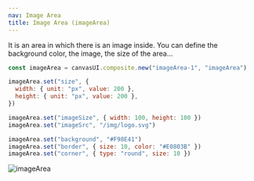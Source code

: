 ```yaml
---
nav: Image Area
title: Image Area (imageArea)
---
```


It is an area in which there is an image inside. You can define the background color, the image, the size of the area...

```javascript
const imageArea = canvasUI.composite.new("imageArea-1", "imageArea")

imageArea.set("size", {
  width: { unit: "px", value: 200 },
  height: { unit: "px", value: 200 },
})

imageArea.set("imageSize", { width: 100, height: 100 })
imageArea.set("imageSrc", "/img/logo.svg")

imageArea.set("background", "#F98E41")
imageArea.set("border", { size: 10, color: "#E0803B" })
imageArea.set("corner", { type: "round", size: 10 })
```

![imageArea](/docs/elements/composites/image-area.svg)

